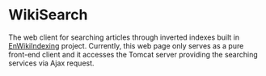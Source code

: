 WikiSearch
==========
The web client for searching articles through inverted indexes built in [EnWikiIndexing](https://github.com/Raysmond/EnWikiIndexing) project. Currently, this web page only serves as a pure front-end client and it accesses the Tomcat server providing the searching services via Ajax request.

